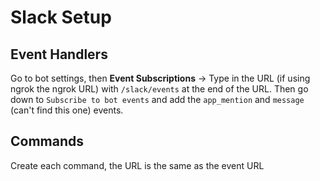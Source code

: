 # Slack Setup

## Event Handlers

Go to bot settings, then **Event Subscriptions** -> Type in the URL (if using ngrok the ngrok URL) with `/slack/events` at the end of the URL.
Then go down to `Subscribe to bot events` and add the `app_mention` and `message` (can't find this one) events.

## Commands

Create each command, the URL is the same as the event URL
